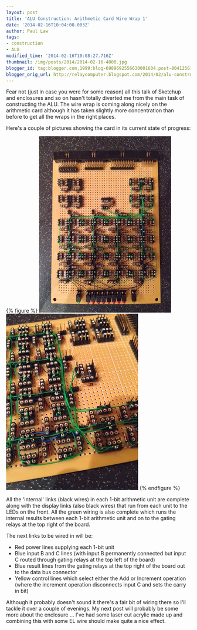```yaml
---
layout: post
title: 'ALU Construction: Arithmetic Card Wire Wrap 1'
date: '2014-02-16T10:04:00.003Z'
author: Paul Law
tags:
- construction
- ALU
modified_time: '2014-02-16T10:08:27.716Z'
thumbnail: /img/posts/2014/2014-02-16-4000.jpg
blogger_id: tag:blogger.com,1999:blog-6989692556630001604.post-8041256146663749705
blogger_orig_url: http://relaycomputer.blogspot.com/2014/02/alu-construction-arithmetic-card-wire.html
---
```


Fear not (just in case you were for some reason) all this talk of Sketchup and 
enclosures and so on hasn't totally diverted me from the main task of 
constructing the ALU. The wire wrap is coming along nicely on the arithmetic 
card although it has taken slightly more concentration than before to get all 
the wraps in the right places.

Here's a couple of pictures showing 
the card in its current state of progress:

{% figure %}
![ALU Arithmetic Card](/assets/img/posts/2014/2014-02-16-0000.jpg)
![ALU Arithmetic Card (close up)](/assets/img/posts/2014/2014-02-16-0001.jpg)
{% endfigure %}

All the 
'internal' links (black wires) in each 1-bit arithmetic unit are complete 
along with the display links (also black wires) that run from each unit to the 
LEDs on the front. All the green wiring is also complete which runs the 
internal results between each 1-bit arithmetic unit and on to the gating 
relays at the top right of the board.

The next links to be wired in 
will be:

* Red power lines supplying each 1-bit unit
* Blue input B and C lines (with input B permanently connected but input C routed through gating relays at the top left of the board)
* Blue result lines from the gating relays at the top right of the board out to the data bus connector
* Yellow control lines which select either the Add or Increment operation (where the increment operation disconnects input C and sets the carry in bit)

Although it 
probably doesn't sound it there's a fair bit of wiring there so I'll tackle it 
over a couple of evenings. My next post will probably be some more about the 
enclosure ... I've had some laser cut acrylic made up and combining this with 
some EL wire should make quite a nice effect.

 